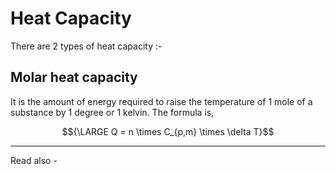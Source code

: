 # Heat Capacity
There are 2 types of heat capacity :-

## Molar heat capacity
It is the amount of energy required to raise the temperature of 1 mole of a substance by 1 degree or 1 kelvin. The formula is,

$${\LARGE Q = n \times C_{p,m} \times \delta T}$$



---
Read also - 